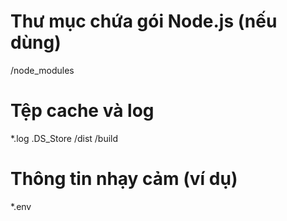 # Thư mục chứa gói Node.js (nếu dùng)
/node_modules

# Tệp cache và log
*.log
.DS_Store
/dist
/build

# Thông tin nhạy cảm (ví dụ)
*.env
